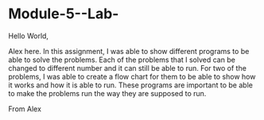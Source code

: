 # Module-5--Lab-


Hello World,

Alex here. In this assignment, I was able to show different programs to 
be able to solve the problems. Each of the problems that I solved can be changed
to different number and it can still be able to run. For two of the problems, I was able to 
create  a flow chart for them to be able to show how it works and how it 
is able to run. These programs are important to be able to make the problems run the way they are supposed to run.

From Alex
